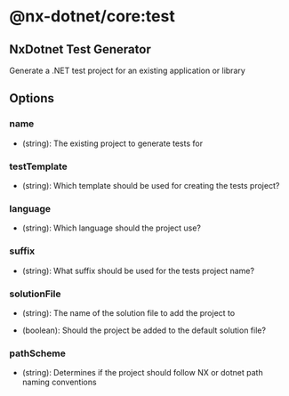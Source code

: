 # @nx-dotnet/core:test

## NxDotnet Test Generator

Generate a .NET test project for an existing application or library

## Options

### <span className="required">name</span>

- (string): The existing project to generate tests for

### <span className="required">testTemplate</span>

- (string): Which template should be used for creating the tests project?

### language

- (string): Which language should the project use?

### suffix

- (string): What suffix should be used for the tests project name?

### solutionFile

- (string): The name of the solution file to add the project to

- (boolean): Should the project be added to the default solution file?

### pathScheme

- (string): Determines if the project should follow NX or dotnet path naming conventions
